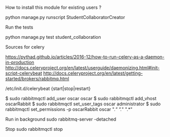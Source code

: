 How to install this module for existing users ?

python manage.py runscript StudentCollaboratorCreator

Run the tests

python manage.py test student_collaboration

Sources for celery

https://pythad.github.io/articles/2016-12/how-to-run-celery-as-a-daemon-in-production
http://docs.celeryproject.org/en/latest/userguide/daemonizing.html#init-script-celerybeat
http://docs.celeryproject.org/en/latest/getting-started/brokers/rabbitmq.html

/etc/init.d/celerybeat {start|stop|restart}

$ sudo rabbitmqctl add_user oscar oscar
$ sudo rabbitmqctl add_vhost oscarRabbit
$ sudo rabbitmqctl set_user_tags oscar administrator
$ sudo rabbitmqctl set_permissions -p oscarRabbit oscar ".*" ".*" ".*"

Run in background
sudo rabbitmq-server -detached

Stop
sudo rabbitmqctl stop